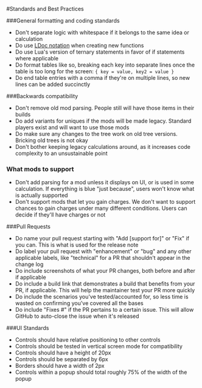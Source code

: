 #Standards and Best Practices

###General formatting and coding standards

* Don't separate logic with whitespace if it belongs to the same idea or calculation
* Do use [LDoc notation](https://github.com/lunarmodules/LDoc) when creating new functions
* Do use Lua's version of ternary statements in favor of if statements where applicable
* Do format tables like so, breaking each key into separate lines once the table is too long for the screen: `{ key = value, key2 = value }`
* Do end table entries with a comma if they're on multiple lines, so new lines can be added succinctly

###Backwards compatibility

* Don't remove old mod parsing.  People still will have those items in their builds
* Do add variants for uniques if the mods will be made legacy.  Standard players exist and will want to use those mods
* Do make sure any changes to the tree work on old tree versions.  Bricking old trees is not okay
* Don't bother keeping legacy calculations around, as it increases code complexity to an unsustainable point

### What mods to support

* Don't add parsing for a mod unless it displays on UI, or is used in some calculation.  If everything is blue "just because", users won't know what is actually supported
* Don't support mods that let you gain charges.  We don't want to support chances to gain charges under many different conditions.  Users can decide if they'll have charges or not

###Pull Requests

* Do name your pull request starting with "Add [support for]" or "Fix" if you can.  This is what is used for the release note
* Do label your pull request with "enhancement" or "bug" and any other applicable labels, like "technical" for a PR that shouldn't appear in the change log
* Do include screenshots of what your PR changes, both before and after if applicable
* Do include a build link that demonstrates a build that benefits from your PR, if applicable.  This will help the maintainer test your PR more quickly
* Do include the scenarios you've tested/accounted for, so less time is wasted on confirming you've covered all the bases
* Do include "Fixes #<issue-id>" if the PR pertains to a certain issue.  This will allow GitHub to auto-close the issue when it's released

###UI Standards

* Controls should have relative positioning to other controls
* Controls should be tested in vertical screen mode for compatibility
* Controls should have a height of 20px
* Controls should be separated by 6px
* Borders should have a width of 2px
* Controls within a popup should total roughly 75% of the width of the popup
